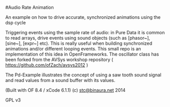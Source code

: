 #Audio Rate Animation

An example on how to drive accurate, synchronized animations using the dsp cycle

Triggering events using the sample rate of audio: in Pure Data it is common to read arrays, drive events using sound objects (such as [phasor~], [sine~], [expr~] etc). This is really useful when building synchronized animations and/or different looping events. This small repo is an implementation of this idea in OpenFrameworks. The oscillator class has been forked from the AVSys workshop repository ( https://github.com/ofZach/avsys2012 )

The Pd-Example illustrates the concept of using a saw tooth sound signal and read values from a sound buffer with its values.

(Built with OF 8.4 / xCode 6.1.1)
(c) stc@binaura.net 2014

GPL v3
